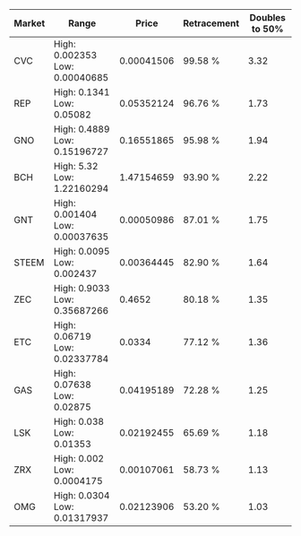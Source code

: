 | Market | Range | Price| Retracement | Doubles to 50% |
| --- | --- | --- | --- | --- |
| CVC | High: 0.002353<br />Low: 0.00040685 | 0.00041506 | 99.58 % | 3.32 |
| REP | High: 0.1341<br />Low: 0.05082 | 0.05352124 | 96.76 % | 1.73 |
| GNO | High: 0.4889<br />Low: 0.15196727 | 0.16551865 | 95.98 % | 1.94 |
| BCH | High: 5.32<br />Low: 1.22160294 | 1.47154659 | 93.90 % | 2.22 |
| GNT | High: 0.001404<br />Low: 0.00037635 | 0.00050986 | 87.01 % | 1.75 |
| STEEM | High: 0.0095<br />Low: 0.002437 | 0.00364445 | 82.90 % | 1.64 |
| ZEC | High: 0.9033<br />Low: 0.35687266 | 0.4652 | 80.18 % | 1.35 |
| ETC | High: 0.06719<br />Low: 0.02337784 | 0.0334 | 77.12 % | 1.36 |
| GAS | High: 0.07638<br />Low: 0.02875 | 0.04195189 | 72.28 % | 1.25 |
| LSK | High: 0.038<br />Low: 0.01353 | 0.02192455 | 65.69 % | 1.18 |
| ZRX | High: 0.002<br />Low: 0.0004175 | 0.00107061 | 58.73 % | 1.13 |
| OMG | High: 0.0304<br />Low: 0.01317937 | 0.02123906 | 53.20 % | 1.03 |

